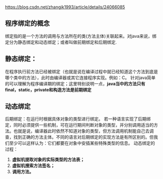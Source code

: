 https://blog.csdn.net/zhangjk1993/article/details/24066085

## 程序绑定的概念
绑定指的是一个方法的调用与方法所在的类(方法主体)关联起来。对java来说，绑定分为静态绑定和动态绑定；或者叫做前期绑定和后期绑定.

## 静态绑定：
在程序执行前方法已经被绑定（也就是说在编译过程中就已经知道这个方法到底是哪个类中的方法），此时由编译器或其它连接程序实现。例如：C。
针对java简单的可以理解为程序编译期的绑定；这里特别说明一点，**java当中的方法只有final，static，private和构造方法是前期绑定**

## 动态绑定
后期绑定：在运行时根据具体对象的类型进行绑定。
若一种语言实现了后期绑定，同时必须提供一些机制，可在运行期间判断对象的类型，并分别调用适当的方法。也就是说，编译器此时依然不知道对象的类型，但方法调用机制能自己去调查，找到正确的方法主体。不同的语言对后期绑定的实现方法是有所区别的。但我们至少可以这样认为：它们都要在对象中安插某些特殊类型的信息。
动态绑定的过程：

1. **虚拟机提取对象的实际类型的方法表；**
2. **虚拟机搜索方法签名；**
3. **调用方法。**